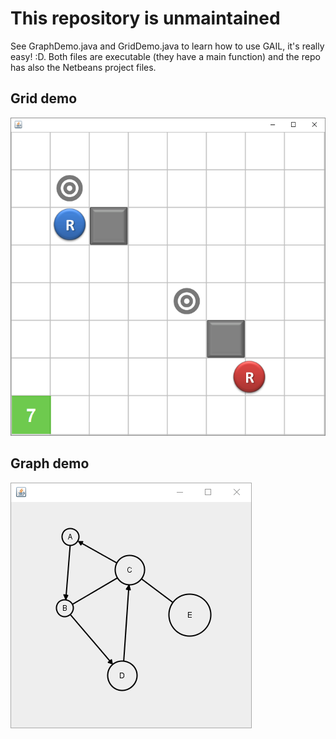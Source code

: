 This repository is unmaintained
===============================

See GraphDemo.java and GridDemo.java to learn how to use GAIL, it's really easy! :D. Both files are executable (they have a main function) and the repo has also the Netbeans project files.

## Grid demo

![Grid demo](/gridDemo.png?raw=true)

## Graph demo

![Graph demo](/graphDemo.png?raw=true)